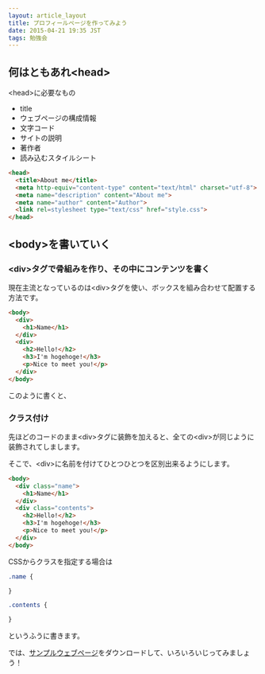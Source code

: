 ```yaml
---
layout: article_layout
title: プロフィールページを作ってみよう
date: 2015-04-21 19:35 JST
tags: 勉強会
---
```


## 何はともあれ\<head\>

\<head\>に必要なもの

- title
- ウェブページの構成情報
 - 文字コード
 - サイトの説明
 - 著作者
- 読み込むスタイルシート

```html
<head>
  <title>About me</title>
  <meta http-equiv="content-type" content="text/html" charset="utf-8">
  <meta name="description" content="About me">
  <meta name="author" content="Author">
  <link rel=stylesheet type="text/css" href="style.css">
</head>
```

## \<body\>を書いていく

### \<div\>タグで骨組みを作り、その中にコンテンツを書く

現在主流となっているのは\<div\>タグを使い、ボックスを組み合わせて配置する方法です。

```html
<body>
  <div>
    <h1>Name</h1>
  </div>
  <div>
    <h2>Hello!</h2>
    <h3>I'm hogehoge!</h3>
    <p>Nice to meet you!</p>
  </div>
</body>
```

このように書くと、

### クラス付け

先ほどのコードのまま\<div\>タグに装飾を加えると、全ての\<div\>が同じように装飾されてしまします。

そこで、\<div\>に名前を付けてひとつひとつを区別出来るようにします。

```html
<body>
  <div class="name">
    <h1>Name</h1>
  </div>
  <div class="contents">
    <h2>Hello!</h2>
    <h3>I'm hogehoge!</h3>
    <p>Nice to meet you!</p>
  </div>
</body>
```

CSSからクラスを指定する場合は

```css
.name {

}

.contents {

}
```

というふうに書きます。

では、[サンプルウェブページ](/sample/sampleProfilePage.zip)をダウンロードして、いろいろいじってみましょう！
